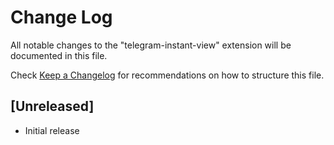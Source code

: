 # Change Log
All notable changes to the "telegram-instant-view" extension will be documented in this file.

Check [Keep a Changelog](http://keepachangelog.com/) for recommendations on how to structure this file.

## [Unreleased]
- Initial release